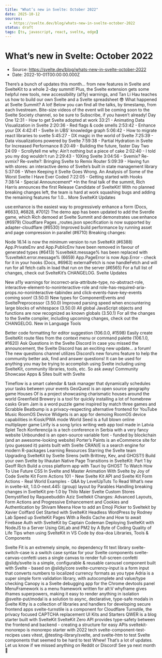 ```yaml
---
title: "What’s new in Svelte: October 2022"
date: 2025-10-12
sources:
  - https://svelte.dev/blog/whats-new-in-svelte-october-2022
status: draft
tags: [ts, javascript, react, svelte, edge]
---
```


# What’s new in Svelte: October 2022

- Source: https://svelte.dev/blog/whats-new-in-svelte-october-2022
- Date: 2022-10-01T00:00:00.000Z

There’s a bunch of updates this month... from new features in Svelte and SvelteKit to a whole 2-day summit! Plus, the Svelte extension gets some helpful new tools, new accessibility (a11y) warnings, and Tan Li Hau teaches us how to build our own Svelte and a Svelte spreadsheet 😎
What happened at Svelte Summit?
A lot! Below you can find all the talks, by timestamp, from each livestream. Bite-size videos of the event will be coming soon to the Svelte Society channel, so be sure to Subscribe, if you haven’t already!
Day One
12:31 - How to get Svelte adopted at work
33:21 - Animating Data Visualization in Svelte
2:20:36 - Red flags & code smells
2:53:42 - Enhance your DX
4:42:41 - Svelte in UBS’ knowledge graph
5:06:42 - How to migrate react libraries to svelte
5:45:27 - DX magic in the world of Svelte
7:25:39 - Data visualizations powered by Svelte
7:59:38 - Partial Hydration in Svelte for Increased Performance
8:20:49 - Building the future, faster
Day Two
24:09 - Scrollytell me why: Ain’t nothing but a piece of cake
2:02:40 - I told you my dog wouldn’t run
2:29:43 - 10Xing Svelte
3:04:56 - Svemix? Re-svmix? Re-svelte?: Bringing Svelte to Remix Router
5:09:39 - Having fun with stores: an interactive demo of Svelte’s built in state management library
5:37:06 - When Keeping it Svelte Goes Wrong. An Analysis of Some of the Worst Svelte I Have Ever Coded
7:22:05 - Getting started with Hooks
7:38:14 - Special Announcement*
*In the final talk of the summit, Rich Harris announces the first Release Candidate of SvelteKit! With no planned breaking changes left, the team is hard at work squashing bugs and adding the remaining features for 1.0...
More SvelteKit Updates

use:enhance is the easiest way to progressively enhance a form (Docs, #6633, #6828, #7012)
The demo app has been updated to add the Sverdle game, which Rich demoed at Svelte Summit and demonstrates use:enhance (#6979)
Cloudflare Pages _routes.json specification is now supported by adapter-cloudflare (#6530)
Improved build performance by running asset and page compression in parallel (#6710)
Breaking changes:

Node 16.14 is now the minimum version to run SvelteKit (#6388)
App.PrivateEnv and App.PublicEnv have been removed in favour of generated types (#6413)
%sveltekit.message% has been replaced with %sveltekit.error.message% (6659)
App.PageError is now App.Error - check for it in your hooks (Docs, #6963)
externalFetch is now handleFetch and will run for all fetch calls in load that run on the server (#6565)
For a full list of changes, check out SvelteKit’s CHANGELOG.
Svelte Updates

New a11y warnings for incorrect-aria-attribute-type, no-abstract-role, interactive-element-to-noninteractive-role and role-has-required-aria-props.no-noninteractive-tabindex and click-events-have-key-events coming soon! (3.50.0)
New types for ComponentEvents and SveltePreprocessor (3.50.0)
Improved parsing speed when encountering large blocks of whitespace (3.50.0)
All global JavaScript objects and functions are now recognized as known globals (3.50.1)
For all the changes to the Svelte compiler, including upcoming changes, check out the CHANGELOG.
New in Language Tools

Better code formatting for editor suggestion (106.0.0, #1598)
Easily create SvelteKit route files from the context menu or command palette (106.1.0, #1620)
Ask Questions in the Svelte Discord
In case you missed the announcement, the Svelte Discord has an exciting new update... a forum! The new questions channel utilizes Discord’s new forums feature to help the community better ask, find and answer questions!
It can be used for anything you may be trying to accomplish using Svelte including using SvelteKit, community libraries, tools, etc. So ask away!
Community Showcase
Apps & Sites built with Svelte

Timeflow is a smart calendar & task manager that dynamically schedules your tasks between your events
GeoQuest is an open source geography game
Houses Of is a project showcasing charismatic houses around the world
Greenfield Brewery is a tool for quickly installing a lot of homebrew casks
Gram Jam is a word puzzle game inspired by match three games and Scrabble
Beatbump is a privacy-respecting alternative frontend for YouTube Music
RoomOS Device Widgets is an app for demoing RoomOS device capabilities in Kiosk/PWA mode
World Seed is a full blown online multiplayer game
Lirify is a song lyrics writing web app tool made in Latvia
Splet Tech Konferencija is a tech conference in Serbia with a very fancy website
Unbounded is an open-source variable font - funded by blockchain (and an awesome-looking website)
Porter’s Paints is an eCommerce site for (you guessed it) paints built with Svelte
CRAN/E is a search engine for modern R-packages
Learning Resources
Starring the Svelte team
Upgrading SvelteKit by Svelte Sirens (with Brittney, Kev, and GHOST!)
Build your own Svelte by lihautan
Native Page Transitions in SvelteKit: Part 1 by Geoff Rich
Build a cross platform app with Tauri by GHOST
To Watch
How To Use Future CSS In Svelte and Master Animation With Svelte by Joy of Code
Svelte Kit Form Actions 101 - New Svelte Kit API and Svelte Kit Form Actions - Real World Examples - Q&A by LevelUpTuts
To Read
What’s new in svelte-kit, 1.0.0-next.445: (group) layout by Parables
Handling breaking changes in SvelteKit pre-1.0 by Thilo Maier
Svelte Custom Stores Demystified by Raqueebuddin Aziz
Sveltekit Changes: Advanced Layouts, Form Actions and Progressive Enhancement and Cookies and Authentication by Shivam Meena
How to add an Emoji Picker to Sveltekit by Xavier Coiffard
Get Started with SvelteKit Headless WordPress by Rodney Lab
Speed up SvelteKit Pages With a Redis Cache and How to await Firebase Auth with SvelteKit by Captain Codeman
Deploying SvelteKit with NodeJS to a Server Using GitLab and PM2 by A Byte of Coding
Quality of Life Tips when using SvelteKit in VS Code by doa-doa
Libraries, Tools & Components

Svelte Fit is an extremely simple, no dependency fit text library
svelte-switch-case is a switch case syntax for your Svelte components
svelte-canvas-confetti uses a single canvas to render full-screen confetti
@slidy/svelte is a simple, configurable & reusable carousel component built with Svelte - based on @slidy/core
svelte-currency-input is a form input that converts numbers to localized currency formats as you type
Adria is a super simple form validation library, with autocomplete and value/type checking
Canopy is a Svelte debugging app for the Chrome devtools panel
MenuFramework is a menu framework written for alt:V
whyframe gives iframes superpowers, making it easy to render anything in isolation
@svelte-put/modal is a solution to async, declarative, type-safe modals in Svelte
Kitty is a collection of libraries and handlers for developing secure frontend apps
svelte-turnstile is a component for Cloudflare Turnstile, the privacy focused CAPTCHA replacement
UI Kits and Starters
QWER is a blog starter built with SvelteKit
SvelteKit Zero API provides type-safety between the frontend and backend - creating a structure for easy APIs
sveltekit-monorepo is monorepo starter with 2022 tech
svelte-component-test-recipes uses vitest, @testing-library/svelte, and svelte-htm to test Svelte components that seemed to be hard to test
Whew! That’s a lot of updates. Let us know if we missed anything on Reddit or Discord!
See ya next month 👋
